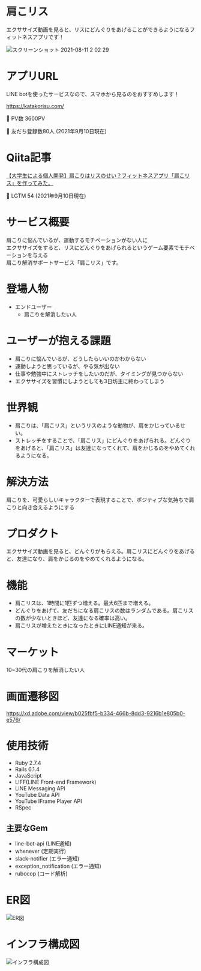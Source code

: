 # 肩こリス
エクササイズ動画を見ると、リスにどんぐりをあげることができるようになるフィットネスアプリです！

![スクリーンショット 2021-08-11 2 02 29](https://user-images.githubusercontent.com/77534629/128902827-83bff537-5030-498b-914f-20c00c354621.png)


# アプリURL
LINE botを使ったサービスなので、スマホから見るのをおすすめします！

https://katakorisu.com/

🌷 PV数 3600PV 

🌷 友だち登録数80人
(2021年9月10日現在)

# Qiita記事
[【大学生による個人開発】肩こりはリスのせい？フィットネスアプリ「肩こリス」を作ってみた。](https://qiita.com/koshiro54600/items/9da9bfe9d66eab8862a0)

🌷 LGTM 54
(2021年9月10日現在)

# サービス概要
肩こりに悩んでいるが、運動するモチベーションがない人に<br>
エクササイズをすると、リスにどんぐりをあげられるというゲーム要素でモチベーションを与える<br>
肩こり解消サポートサービス「肩こリス」です。

# 登場人物
- エンドユーザー
  - 肩こりを解消したい人

# ユーザーが抱える課題
- 肩こりに悩んでいるが、どうしたらいいのかわからない
- 運動しようと思っているが、やる気が出ない
- 仕事や勉強中にストレッチをしたいのだが、タイミングが見つからない
- エクササイズを習慣にしようとしても3日坊主に終わってしまう

# 世界観
- 肩こりは、「肩こリス」というリスのような動物が、肩をかじっているせい。
- ストレッチをすることで、「肩こリス」にどんぐりをあげられる。どんぐりをあげると、「肩こリス」は友達になってくれて、肩をかじるのをやめてくれるようになる。

# 解決方法
肩こりを、可愛らしいキャラクターで表現することで、ポジティブな気持ちで肩こりと向き合えるようにする

# プロダクト
エクササイズ動画を見ると、どんぐりがもらえる。肩こリスにどんぐりをあげると、友達になり、肩をかじるのをやめてくれるようになる。

# 機能
- 肩こリスは、1時間に1匹ずつ増える。最大6匹まで増える。
- どんぐりをあげて、友だちになる肩こリスの数はランダムである。肩こリスの数が少ないときほど、友達になる確率は高い。
- 肩こリスが増えたときになったときにLINE通知が来る。

# マーケット
10~30代の肩こりを解消したい人


# 画面遷移図
https://xd.adobe.com/view/b025fbf5-b334-466b-8dd3-9216b1e805b0-e576/


# 使用技術
- Ruby 2.7.4
- Rails 6.1.4
- JavaScript
- LIFF(LINE Front-end Framework)
- LINE Messaging API
- YouTube Data API
- YouTube IFrame Player API
- RSpec


## 主要なGem
- line-bot-api (LINE通知)
- whenever (定期実行)
- slack-notifier (エラー通知)
- exception_notification (エラー通知)
- rubocop (コード解析)


# ER図
![ER図](https://user-images.githubusercontent.com/77534629/128905781-a12046f1-f869-4a94-936a-6a8c8bf80272.png)


# インフラ構成図
![インフラ構成図](https://user-images.githubusercontent.com/77534629/128905820-9984c7ec-1d04-464d-9a7a-19cbe6b652e6.png)
